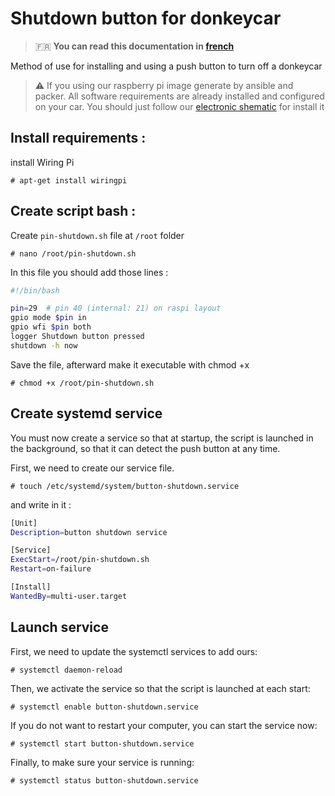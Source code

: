# Shutdown button for donkeycar
 
> 🇫🇷 **You can read this documentation in [french](doc/button/Boutton_poussoir.md)**

Method of use for installing and using a push button to turn off a donkeycar

> ⚠️ If you using our raspberry pi image generate by ansible and packer. All software requirements are already installed and configured on your car.
You should just follow our [electronic shematic](doc/schema/schema-electronique.png) for install it 

## Install requirements :

install Wiring Pi
```
# apt-get install wiringpi
```

## Create script bash :
Create `pin-shutdown.sh` file at `/root` folder
```
# nano /root/pin-shutdown.sh
```
In this file you should add those lines :
```bash
#!/bin/bash

pin=29  # pin 40 (internal: 21) on raspi layout
gpio mode $pin in
gpio wfi $pin both
logger Shutdown button pressed
shutdown -h now
```

Save the file, afterward make it executable with chmod +x
```
# chmod +x /root/pin-shutdown.sh
```

## Create systemd service

You must now create a service so that at startup, the script is launched in the background, so that it can detect the push button at any time.

First, we need to create our service file. 
```
# touch /etc/systemd/system/button-shutdown.service
```
and write in it :
```bash
[Unit]
Description=button shutdown service

[Service]
ExecStart=/root/pin-shutdown.sh
Restart=on-failure

[Install]
WantedBy=multi-user.target
```

## Launch service

First, we need to update the systemctl services to add ours:
```
# systemctl daemon-reload 
```
Then, we activate the service so that the script is launched at each start:
```
# systemctl enable button-shutdown.service 
```
If you do not want to restart your computer, you can start the service now:
```
# systemctl start button-shutdown.service 
```
Finally, to make sure your service is running:
```
# systemctl status button-shutdown.service
```